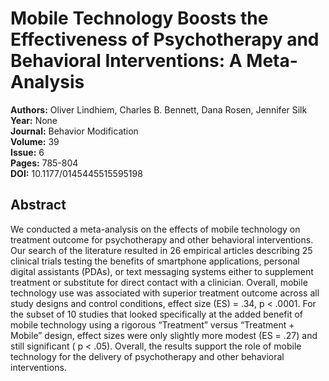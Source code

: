 # Mobile Technology Boosts the Effectiveness of Psychotherapy and Behavioral Interventions: A Meta-Analysis

**Authors:** Oliver Lindhiem, Charles B. Bennett, Dana Rosen, Jennifer Silk  
**Year:** None  
**Journal:** Behavior Modification  
**Volume:** 39  
**Issue:** 6  
**Pages:** 785-804  
**DOI:** 10.1177/0145445515595198  

## Abstract
We conducted a meta-analysis on the effects of mobile technology on treatment outcome for psychotherapy and other behavioral interventions. Our search of the literature resulted in 26 empirical articles describing 25 clinical trials testing the benefits of smartphone applications, personal digital assistants (PDAs), or text messaging systems either to supplement treatment or substitute for direct contact with a clinician. Overall, mobile technology use was associated with superior treatment outcome across all study designs and control conditions, effect size (ES) = .34, p < .0001. For the subset of 10 studies that looked specifically at the added benefit of mobile technology using a rigorous “Treatment” versus “Treatment + Mobile” design, effect sizes were only slightly more modest (ES = .27) and still significant ( p < .05). Overall, the results support the role of mobile technology for the delivery of psychotherapy and other behavioral interventions.

